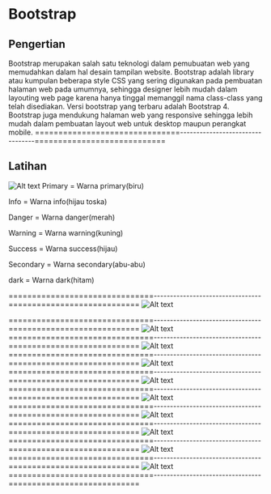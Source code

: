 # Bootstrap
## Pengertian
Bootstrap merupakan salah satu teknologi dalam pemubuatan web yang memudahkan dalam hal desain tampilan website. Bootstrap adalah library atau kumpulan beberapa style CSS yang sering digunakan pada pembuatan halaman web pada umumnya, sehingga designer lebih mudah dalam layouting web page karena hanya tinggal memanggil nama class-class yang telah disediakan. Versi bootstrap yang terbaru adalah Bootstrap 4. Bootstrap juga mendukung halaman web yang responsive sehingga lebih mudah dalam pembuatan layout web untuk desktop maupun perangkat mobile. 
            ===============================---------------------------------============================
## Latihan
![Alt text](https://github.com/mikaozora/butstrep/blob/master/1.png)
Primary     = Warna primary(biru)

Info        = Warna info(hijau toska)

Danger      = Warna danger(merah)

Warning     = Warna warning(kuning)

Success     = Warna success(hijau)

Secondary   = Warna secondary(abu-abu)

dark        = Warna dark(hitam)

===============================---------------------------------============================
![Alt text](https://github.com/mikaozora/butstrep/blob/master/2.png)

===============================---------------------------------============================
![Alt text](https://github.com/mikaozora/butstrep/blob/master/3.png)
===============================---------------------------------============================
![Alt text](https://github.com/mikaozora/butstrep/blob/master/4.png)
===============================---------------------------------============================
![Alt text](https://github.com/mikaozora/butstrep/blob/master/5.png)
===============================---------------------------------============================
![Alt text](https://github.com/mikaozora/butstrep/blob/master/6.png)
===============================---------------------------------============================
![Alt text](https://github.com/mikaozora/butstrep/blob/master/7.png)
===============================---------------------------------============================
![Alt text](https://github.com/mikaozora/butstrep/blob/master/8.png)
===============================---------------------------------============================
![Alt text](https://github.com/mikaozora/butstrep/blob/master/9.png)
===============================---------------------------------============================
![Alt text](https://github.com/mikaozora/butstrep/blob/master/10.png)
===============================---------------------------------============================
![Alt text](https://github.com/mikaozora/butstrep/blob/master/11.png)
===============================---------------------------------============================
